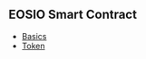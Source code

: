 ## EOSIO Smart Contract
* [Basics](https://github.com/abhi3700/My_Learning_EOS/blob/master/Programming/basics.md)
* [Token](https://github.com/abhi3700/My_Learning_EOS/tree/master/Programming/contracts/token)

